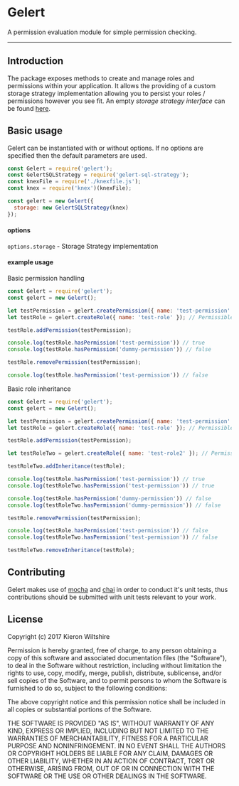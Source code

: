 # Gelert

A permission evaluation module for simple permission checking.

---

## Introduction

The package exposes methods to create and manage roles and permissions within your application.
It allows the providing of a custom storage strategy implementation allowing you to persist your
roles / permissions however you see fit. An empty *storage strategy interface* can be found [here](https://github.com/KieronWiltshire/node-gelert/wiki/Empty-Strategy).

## Basic usage

Gelert can be instantiated with or without options. If no options are specified then
the default parameters are used.

```JavaScript
const Gelert = require('gelert');
const GelertSQLStrategy = require('gelert-sql-strategy');
const knexFile = require('./knexfile.js');
const knex = require('knex')(knexFile);

const gelert = new Gelert({
  storage: new GelertSQLStrategy(knex)
});
```

#### options

`options.storage` - Storage Strategy implementation

#### example usage

Basic permission handling

```JavaScript
const Gelert = require('gelert');
const gelert = new Gelert();

let testPermission = gelert.createPermission({ name: 'test-permission' }); // Permissions require a name. These should be unique.
let testRole = gelert.createRole({ name: 'test-role' }); // Permissibles such as roles require a name. These should be unique.

testRole.addPermission(testPermission);

console.log(testRole.hasPermission('test-permission')) // true
console.log(testRole.hasPermission('dummy-permission')) // false

testRole.removePermission(testPermission);

console.log(testRole.hasPermission('test-permission')) // false
```

Basic role inheritance

```JavaScript
const Gelert = require('gelert');
const gelert = new Gelert();

let testPermission = gelert.createPermission({ name: 'test-permission' }); // Permissions require a name. These should be unique.
let testRole = gelert.createRole({ name: 'test-role' }); // Permissibles such as roles require a name. These should be unique.

testRole.addPermission(testPermission);

let testRoleTwo = gelert.createRole({ name: 'test-role2' }); // Permissibles such as roles require a name. These should be unique.

testRoleTwo.addInheritance(testRole);

console.log(testRole.hasPermission('test-permission')) // true
console.log(testRoleTwo.hasPermission('test-permission')) // true

console.log(testRole.hasPermission('dummy-permission')) // false
console.log(testRoleTwo.hasPermission('dummy-permission')) // false

testRole.removePermission(testPermission);

console.log(testRole.hasPermission('test-permission')) // false
console.log(testRoleTwo.hasPermission('test-permission')) // false

testRoleTwo.removeInheritance(testRole);
```

## Contributing

Gelert makes use of [mocha]() and [chai]() in order to conduct it's unit tests, thus contributions
should be submitted with unit tests relevant to your work.

## License

Copyright (c) 2017 Kieron Wiltshire

Permission is hereby granted, free of charge, to any person obtaining a copy
of this software and associated documentation files (the "Software"), to deal
in the Software without restriction, including without limitation the rights
to use, copy, modify, merge, publish, distribute, sublicense, and/or sell
copies of the Software, and to permit persons to whom the Software is
furnished to do so, subject to the following conditions:

The above copyright notice and this permission notice shall be included in all
copies or substantial portions of the Software.

THE SOFTWARE IS PROVIDED "AS IS", WITHOUT WARRANTY OF ANY KIND, EXPRESS OR
IMPLIED, INCLUDING BUT NOT LIMITED TO THE WARRANTIES OF MERCHANTABILITY,
FITNESS FOR A PARTICULAR PURPOSE AND NONINFRINGEMENT. IN NO EVENT SHALL THE
AUTHORS OR COPYRIGHT HOLDERS BE LIABLE FOR ANY CLAIM, DAMAGES OR OTHER
LIABILITY, WHETHER IN AN ACTION OF CONTRACT, TORT OR OTHERWISE, ARISING FROM,
OUT OF OR IN CONNECTION WITH THE SOFTWARE OR THE USE OR OTHER DEALINGS IN THE
SOFTWARE.
